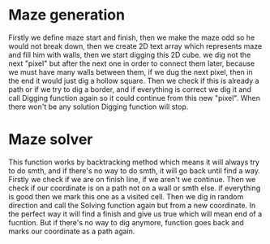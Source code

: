 # Maze generation
Firstly we define maze start and finish, then we make the maze odd so he would not break down, then we create 2D text array which represents maze and fill him with walls, then we start digging this 2D cube.
we dig not the next "pixel" but after the next one in order to connect them later, because we must have many walls between them, if we dug the next pixel, then in the end it would just dig a hollow square. Then we check if this is already a path or if we try to dig a border, and if everything is correct we dig it and call Digging function again so it could continue from this new "pixel". When there won't be any solution Digging function will stop.
# Maze solver
This function works by backtracking method which means it will always try to do smth, and if there's no way to do smth, it will go back until find a way.
Firstly we check if we are on finish line, if we aren't we continue.
Then we check if our coordinate is on a path not on a wall or smth else.
if everything is good then we mark this one as a visited cell.
Then we dig in random direction and call the Solving function again but from a new coordinate.
In the perfect way it will find a finish and give us true which will mean end of a fucntion.
But if there's no way to dig anymore, function goes back and marks our coordinate as a path again.